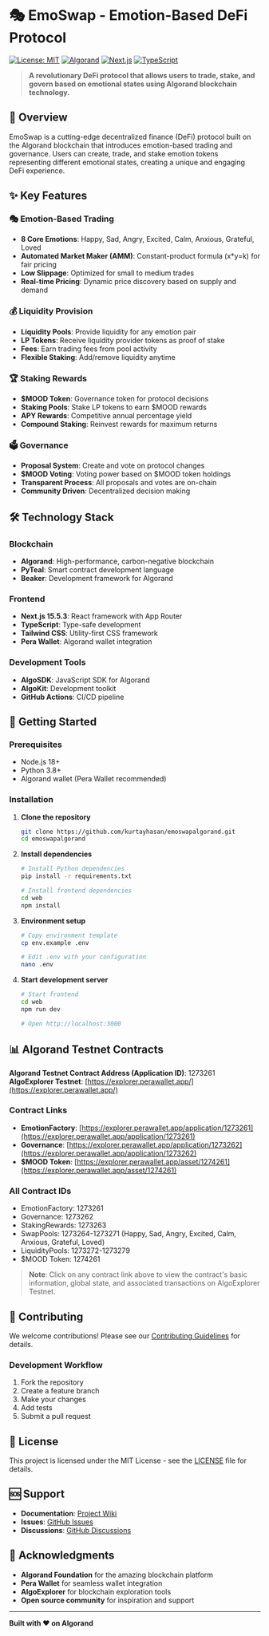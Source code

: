 # 🎭 EmoSwap - Emotion-Based DeFi Protocol

[![License: MIT](https://img.shields.io/badge/License-MIT-yellow.svg)](https://opensource.org/licenses/MIT)
[![Algorand](https://img.shields.io/badge/Algorand-Testnet-blue.svg)](https://testnet.algoexplorer.io/)
[![Next.js](https://img.shields.io/badge/Next.js-15.5.3-black.svg)](https://nextjs.org/)
[![TypeScript](https://img.shields.io/badge/TypeScript-5.0-blue.svg)](https://www.typescriptlang.org/)

> **A revolutionary DeFi protocol that allows users to trade, stake, and govern based on emotional states using Algorand blockchain technology.**

## 🌟 Overview

EmoSwap is a cutting-edge decentralized finance (DeFi) protocol built on the Algorand blockchain that introduces emotion-based trading and governance. Users can create, trade, and stake emotion tokens representing different emotional states, creating a unique and engaging DeFi experience.

## ✨ Key Features

### 🎭 Emotion-Based Trading
- **8 Core Emotions**: Happy, Sad, Angry, Excited, Calm, Anxious, Grateful, Loved
- **Automated Market Maker (AMM)**: Constant-product formula (x*y=k) for fair pricing
- **Low Slippage**: Optimized for small to medium trades
- **Real-time Pricing**: Dynamic price discovery based on supply and demand

### 💰 Liquidity Provision
- **Liquidity Pools**: Provide liquidity for any emotion pair
- **LP Tokens**: Receive liquidity provider tokens as proof of stake
- **Fees**: Earn trading fees from pool activity
- **Flexible Staking**: Add/remove liquidity anytime

### 🏆 Staking Rewards
- **$MOOD Token**: Governance token for protocol decisions
- **Staking Pools**: Stake LP tokens to earn $MOOD rewards
- **APY Rewards**: Competitive annual percentage yield
- **Compound Staking**: Reinvest rewards for maximum returns

### 🗳️ Governance
- **Proposal System**: Create and vote on protocol changes
- **$MOOD Voting**: Voting power based on $MOOD token holdings
- **Transparent Process**: All proposals and votes are on-chain
- **Community Driven**: Decentralized decision making

## 🛠️ Technology Stack

### Blockchain
- **Algorand**: High-performance, carbon-negative blockchain
- **PyTeal**: Smart contract development language
- **Beaker**: Development framework for Algorand

### Frontend
- **Next.js 15.5.3**: React framework with App Router
- **TypeScript**: Type-safe development
- **Tailwind CSS**: Utility-first CSS framework
- **Pera Wallet**: Algorand wallet integration

### Development Tools
- **AlgoSDK**: JavaScript SDK for Algorand
- **AlgoKit**: Development toolkit
- **GitHub Actions**: CI/CD pipeline

## 🚀 Getting Started

### Prerequisites
- Node.js 18+ 
- Python 3.8+
- Algorand wallet (Pera Wallet recommended)

### Installation

1. **Clone the repository**
   ```bash
   git clone https://github.com/kurtayhasan/emoswapalgorand.git
   cd emoswapalgorand
   ```

2. **Install dependencies**
   ```bash
   # Install Python dependencies
   pip install -r requirements.txt
   
   # Install frontend dependencies
   cd web
   npm install
   ```

3. **Environment setup**
   ```bash
   # Copy environment template
   cp env.example .env
   
   # Edit .env with your configuration
   nano .env
   ```

4. **Start development server**
   ```bash
   # Start frontend
   cd web
   npm run dev
   
   # Open http://localhost:3000
   ```

## 📊 Algorand Testnet Contracts

**Algorand Testnet Contract Address (Application ID)**: 1273261  
**AlgoExplorer Testnet**: [https://explorer.perawallet.app/](https://explorer.perawallet.app/)

### Contract Links
- **EmotionFactory**: [https://explorer.perawallet.app/application/1273261](https://explorer.perawallet.app/application/1273261)
- **Governance**: [https://explorer.perawallet.app/application/1273262](https://explorer.perawallet.app/application/1273262)
- **$MOOD Token**: [https://explorer.perawallet.app/asset/1274261](https://explorer.perawallet.app/asset/1274261)

### All Contract IDs
- EmotionFactory: 1273261
- Governance: 1273262
- StakingRewards: 1273263
- SwapPools: 1273264-1273271 (Happy, Sad, Angry, Excited, Calm, Anxious, Grateful, Loved)
- LiquidityPools: 1273272-1273279
- $MOOD Token: 1274261

> **Note**: Click on any contract link above to view the contract's basic information, global state, and associated transactions on AlgoExplorer Testnet.

## 🤝 Contributing

We welcome contributions! Please see our [Contributing Guidelines](CONTRIBUTING.md) for details.

### Development Workflow
1. Fork the repository
2. Create a feature branch
3. Make your changes
4. Add tests
5. Submit a pull request

## 📄 License

This project is licensed under the MIT License - see the [LICENSE](LICENSE) file for details.

## 🆘 Support

- **Documentation**: [Project Wiki](https://github.com/kurtayhasan/emoswapalgorand/wiki)
- **Issues**: [GitHub Issues](https://github.com/kurtayhasan/emoswapalgorand/issues)
- **Discussions**: [GitHub Discussions](https://github.com/kurtayhasan/emoswapalgorand/discussions)

## 🙏 Acknowledgments

- **Algorand Foundation** for the amazing blockchain platform
- **Pera Wallet** for seamless wallet integration
- **AlgoExplorer** for blockchain exploration tools
- **Open source community** for inspiration and support

---

**Built with ❤️ on Algorand**
